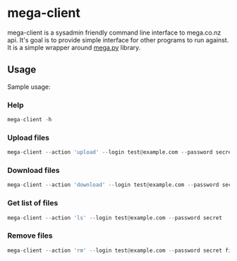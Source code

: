 # mega-client

mega-client is a sysadmin friendly command line interface to mega.co.nz api.
It's goal is to provide simple interface for other programs to run against. It
is a simple wrapper around [mega.py](https://github.com/richardasaurus/mega.py)
library.

## Usage

Sample usage:

### Help

```python
mega-client -h
```

### Upload files
```python
mega-client --action 'upload' --login test@example.com --password secret file1 file2 ...
```

### Download files

```python
mega-client --action 'download' --login test@example.com --password secret file1 file2 ...
```

### Get list of files
```python
mega-client --action 'ls' --login test@example.com --password secret
```

### Remove files
```python
mega-client --action 'rm' --login test@example.com --password secret file1 file2
```

